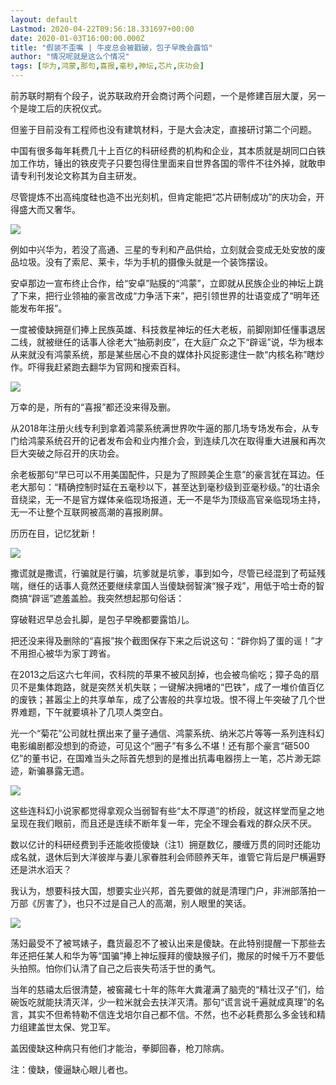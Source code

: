 ```yaml
---
layout: default
Lastmod: 2020-04-22T09:56:18.331697+00:00
date: 2020-01-03T16:00:00.000Z
title: "假装不歪嘴 | 牛皮总会被戳破，包子早晚会露馅"
author: "情况呢就是这么个情况"
tags: [华为,鸿蒙,那句,喜报,毫秒,神坛,芯片,庆功会]
---
```


前苏联时期有个段子，说苏联政府开会商讨两个问题，一个是修建百层大厦，另一个是竣工后的庆祝仪式。

但鉴于目前没有工程师也没有建筑材料，于是大会决定，直接研讨第二个问题。

中国有很多每年耗费几十上百亿的科研经费的机构和企业，其本质就是胡同口白铁加工作坊，锤出的铁皮壳子只要包得住里面来自世界各国的零件不往外掉，就敢申请专利刊发论文称其为自主研发。

尽管提炼不出高纯度硅也造不出光刻机，但肯定能把“芯片研制成功”的庆功会，开得盛大而又奢华。

![](https://images.weserv.nl/?url=https%3A//chinadigitaltimes.net/chinese/files/2020/04/%E5%B1%8F%E5%B9%95%E5%BF%AB%E7%85%A7-2020-04-19-%E4%B8%8B%E5%8D%885.23.09.png)

例如中兴华为，若没了高通、三星的专利和产品供给，立刻就会变成无处安放的废品垃圾。没有了索尼、莱卡，华为手机的摄像头就是一个装饰摆设。

安卓那边一宣布终止合作，给“安卓”贴膜的“鸿蒙”，立即就从民族企业的神坛上跳了下来，把行业领袖的豪言改成“力争活下来”，把引领世界的壮语变成了“明年还能发布年报”。

一度被傻缺拥趸们捧上民族英雄、科技救星神坛的任大老板，前脚刚卸任懂事退居二线，就被继任的话事人徐老大“抽筋剥皮”，在大庭广众之下“辟谣”说，华为根本从来就没有鸿蒙系统，那是某些居心不良的媒体扑风捉影逮住一款“内核名称”瞎炒作。吓得我赶紧跑去翻华为官网和搜索百科。

![](https://images.weserv.nl/?url=https%3A//chinadigitaltimes.net/chinese/files/2020/04/%E5%B1%8F%E5%B9%95%E5%BF%AB%E7%85%A7-2020-04-19-%E4%B8%8B%E5%8D%885.23.23.png)

万幸的是，所有的“喜报”都还没来得及删。

从2018年注册火线专利到拿着鸿蒙系统满世界吹牛逼的那几场专场发布会，从专门给鸿蒙系统召开的记者发布会和业内推介会，到连续几次在取得重大进展和再次巨大突破之际召开的庆功会。

余老板那句“早已可以不用美国配件，只是为了照顾美企生意”的豪言犹在耳边。任老大那句：“精确控制时延在五毫秒以下，甚至达到毫秒级到亚毫秒级。”的壮语余音绕梁，无一不是官方媒体亲临现场报道，无一不是华为顶级高官亲临现场主持，无一不让整个互联网被高潮的喜报刷屏。

历历在目，记忆犹新！

![](https://images.weserv.nl/?url=https%3A//chinadigitaltimes.net/chinese/files/2020/04/%E5%B1%8F%E5%B9%95%E5%BF%AB%E7%85%A7-2020-04-19-%E4%B8%8B%E5%8D%885.23.36.png)

撒谎就是撒谎，行骗就是行骗，坑爹就是坑爹，事到如今，尽管已经混到了苟延残喘，继任的话事人竟然还要继续拿国人当傻缺弱智演“猴子戏”，用低于哈士奇的智商搞“辟谣”遮羞盖脸。我突然想起那句俗话：

穿破鞋迟早总会扎脚，是包子早晚都要露馅儿。

把还没来得及删除的“喜报”挨个截图保存下来之后说这句：“辟你妈了蛋的谣！”才不用担心被华为家丁跨省。

在2013之后这六七年间，农科院的苹果不被风刮掉，也会被鸟偷吃；獐子岛的扇贝不是集体跑路，就是突然关机失联；一键解决拥堵的“巴铁”，成了一堆价值百亿的废铁；甚嚣尘上的共享单车，成了公害般的共享垃圾。恨不得上午突破了几个世界难题，下午就要填补了几项人类空白。

光一个“菊花”公司就杜撰出来了量子通信、鸿蒙系统、纳米芯片等等一系列连科幻电影编剧都没想到的奇迹，可见这个“圈子”有多么不堪！还有那个豪言“砸500亿”的董书记，在国难当头之际首先想到的是推出抗毒电器捞上一笔，芯片渺无踪迹，新骗暴露无遗。

![](https://images.weserv.nl/?url=https%3A//chinadigitaltimes.net/chinese/files/2020/04/%E5%B1%8F%E5%B9%95%E5%BF%AB%E7%85%A7-2020-04-19-%E4%B8%8B%E5%8D%885.23.56.png)

这些连科幻小说家都觉得拿观众当弱智有些“太不厚道”的桥段，就这样堂而皇之地呈现在我们眼前，而且还是连续不断年复一年，完全不理会看戏的群众厌不厌。

数以亿计的科研经费到手还能收揽傻缺（注1）拥趸数亿，腰缠万贯的同时还能功成名就，退休后到大洋彼岸与妻儿家眷胜利会师颐养天年，谁管它背后是尸横遍野还是洪水滔天？

我认为，想要科技大国，想要实业兴邦，首先要做的就是清理门户，非洲部落拍一万部《厉害了》，也只不过是自己人的高潮，别人眼里的笑话。

![](https://images.weserv.nl/?url=https%3A//chinadigitaltimes.net/chinese/files/2020/04/1-44.jpg)

荡妇最受不了被骂婊子，蠢货最忍不了被认出来是傻缺。在此特别提醒一下那些去年还把任某人和华为等“国骗”捧上神坛膜拜的傻缺猴子们，撒尿的时候千万不要低头拍照。怕你们认清了自己之后丧失苟活于世的勇气。

当年的慈禧太后很清楚，被窖藏七十年的陈年大粪灌满了脑壳的“精壮汉子”们，给碗饭吃就能扶清灭洋，少一粒米就会去扶洋灭清。那句“谎言说千遍就成真理”的名言，其实不但希特勒不信连戈培尔自己都不信。不然，也不必耗费那么多金钱和精力组建盖世太保、党卫军。

盖因傻缺这种病只有他们才能治，拳脚回春，枪刀除病。

注：傻缺，傻逼缺心眼儿者也。

